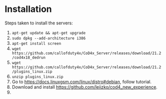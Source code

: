 # Installation

Steps taken to install the servers:

1. `apt-get update && apt-get upgrade`
2. `sudo dpkg --add-architecture i386`
3. `apt-get install screen`
5. `wget https://github.com/callofduty4x/CoD4x_Server/releases/download/21.2/cod4x18_dedrun`
6. `wget https://github.com/callofduty4x/CoD4x_Server/releases/download/21.2/plugins_linux.zip`
7. `unzip plugins_linux.zip`
8. Go to https://docs.linuxgsm.com/linux/distro#debian, follow tutorial.
9. Download and install https://github.com/leiizko/cod4_new_experience.
10. 
